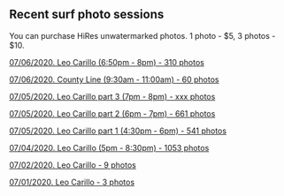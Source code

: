 ## Recent surf photo sessions

You can purchase HiRes unwatermarked photos. 
1 photo - $5, 3 photos - $10.

<a href="https://photos.app.goo.gl/dNupJiTXWo8XdBp49" target="_blank">07/06/2020. Leo Carillo (6:50pm - 8pm) - 310 photos</a>

<a href="https://photos.app.goo.gl/FER4rFtsZopRYSYk8" target="_blank">07/06/2020. County Line (9:30am - 11:00am) - 60 photos</a>

<a href="https://photos.app.goo.gl/oCX1XekH6BCikFnB6" target="_blank">07/05/2020. Leo Carillo part 3 (7pm - 8pm) - xxx photos</a>

<a href="https://photos.app.goo.gl/DviiYMC6MVVoD9bw6" target="_blank">07/05/2020. Leo Carillo part 2 (6pm - 7pm) - 661 photos</a>

<a href="https://photos.app.goo.gl/7sr9UCybX6ayx3Jr5" target="_blank">07/05/2020. Leo Carillo part 1 (4:30pm - 6pm) - 541 photos</a>

<a href="https://photos.app.goo.gl/1YNp1qeNjAizuRWp6" target="_blank">07/04/2020. Leo Carillo (5pm - 8:30pm) - 1053 photos</a>

<a href="https://photos.app.goo.gl/J92FMQ5KFfkkZK2k9" target="_blank">07/02/2020. Leo Carillo - 9 photos</a>

<a href="https://photos.app.goo.gl/6yyJ8Jb1cWLw5g4L8" target="_blank">07/01/2020. Leo Carillo - 3 photos</a>
